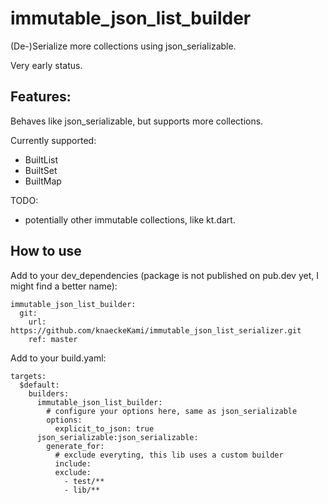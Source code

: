 # immutable_json_list_builder

(De-)Serialize more collections using json_serializable.

Very early status.

## Features:

Behaves like json_serializable, but supports more collections.

Currently supported:

- BuiltList
- BuiltSet
- BuiltMap

TODO:

- potentially other immutable collections, like kt.dart.

## How to use

Add to your dev_dependencies (package is not published on pub.dev yet, I might find a better name):

    immutable_json_list_builder:
      git:
        url: https://github.com/knaeckeKami/immutable_json_list_serializer.git
        ref: master

Add to your build.yaml:

    targets:
      $default:
        builders:
          immutable_json_list_builder:
            # configure your options here, same as json_serializable
            options:
              explicit_to_json: true
          json_serializable:json_serializable:
            generate_for:
              # exclude everyting, this lib uses a custom builder 
              include:
              exclude:
                - test/**
                - lib/**
